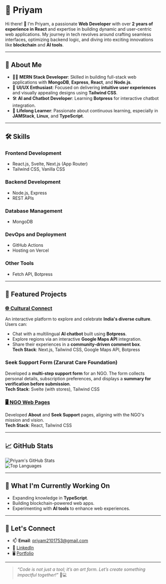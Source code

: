 # 🌟 Priyam

Hi there! 👋 I’m Priyam, a passionate **Web Developer** with over **2 years of experience in React** and expertise in building dynamic and user-centric web applications. My journey in tech revolves around crafting seamless interfaces, optimizing backend logic, and diving into exciting innovations like **blockchain** and **AI tools**.  

---

## 🚀 **About Me**
- 🧑‍💻 **MERN Stack Developer**: Skilled in building full-stack web applications with **MongoDB**, **Express**, **React**, and **Node.js**.  
- 🎨 **UI/UX Enthusiast**: Focused on delivering **intuitive user experiences** and visually appealing designs using **Tailwind CSS**.  
- 🛠️ **AI and Chatbot Developer**: Learning **Botpress** for interactive chatbot integration.  
- 🧠 **Lifelong Learner**: Passionate about continuous learning, especially in **JAMStack**, **Linux**, and **TypeScript**.

---

## 🛠️ **Skills**
### **Frontend Development**  
- React.js, Svelte, Next.js (App Router)  
- Tailwind CSS, Vanilla CSS  

### **Backend Development**  
- Node.js, Express  
- REST APIs

### **Database Management**  
- MongoDB 

### **DevOps and Deployment**  
- GitHub Actions  
- Hosting on Vercel 

### **Other Tools**  
- Fetch API, Botpress  

---

## 🌟 **Featured Projects**
### [🌐 **Cultural Connect**](https://get-me-chai-ten.vercel.app/)  
An interactive platform to explore and celebrate **India's diverse culture**. Users can:  
- Chat with a multilingual **AI chatbot** built using **Botpress**.  
- Explore regions via an interactive **Google Maps API** integration.  
- Share their experiences in a **community-driven comment box**.  
**Tech Stack**: Next.js, Tailwind CSS, Google Maps API, Botpress  

### **Seek Support Form** (Zarurat Care Foundation)  
Developed a **multi-step support form** for an NGO. The form collects personal details, subscription preferences, and displays a **summary for verification before submission**.  
**Tech Stack**: Svelte (with stores), Tailwind CSS  

### [🖥️ **NGO Web Pages**](https://zarurat-care-foundation.github.io/)  
Developed **About** and **Seek Support** pages, aligning with the NGO's mission and vision.  
**Tech Stack**: React, Tailwind CSS  

---

## 📈 **GitHub Stats**
![Priyam's GitHub Stats](https://github-readme-stats.vercel.app/api?username=priy-am&show_icons=true&theme=radical)  
![Top Languages](https://github-readme-stats.vercel.app/api/top-langs?username=priy-am&show_icons=true&locale=en&layout=compact)

---

## 🌱 **What I'm Currently Working On**
- Expanding knowledge in **TypeScript**.  
- Building blockchain-powered web apps.  
- Experimenting with **AI tools** to enhance web experiences.  

---

## 🤝 **Let's Connect**
- 📫 **Email**: priyam2101753@gmail.com 
- 💼 [LinkedIn](https://www.linkedin.com/in/priy-am/)  
- 🖥️ [Portfolio](https://codepriyam.netlify.app/)  

---

> *“Code is not just a tool; it’s an art form. Let’s create something impactful together!”* 🎨💻

